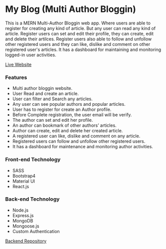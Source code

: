 # My Blog (Multi Author Bloggin)

This is a MERN Multi-Author Bloggin web app. Where users are able to register for creating any kind of article. But any user can read any kind of article. Register users can set and edit their profile, they can create, edit and delete their artilces. Register users also able to follow and unfollow other registered users and they can like, dislike and comment on other registered user's articles. It has a dashboard for maintaining and monitoring logged-in user activities.

[Live Website](https://my-blog-article.web.app/)

### Features
* Multi author bloggin website.
* User Read and create an article.
* User can filter and Search any articles.
* Any user can see popular authors and popular articles.
* User has to register for create an Author profile.
* Before Complete registration, the user email will be verify.
* The author can set and edit her profile.
* An author can bookmark of other authors’ articles.
* Author can create, edit and delete her created article.
* A registered user can like, dislike and comment on any article.
* Registered users can follow and unfollow other registered users.
* It has a dashboard for maintenance and monitoring author activities.

### Front-end Technology
* SASS
* Bootstrap4
* Material UI
* React.js

### Back-end Technology
* Node.js
* Express.js
* MongoDB
* Mongoose.js
* Custom Authentication

[Backend Repository](https://github.com/Jamir45/My-Blog-Backend)
